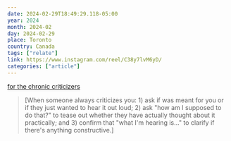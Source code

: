 ```yaml
---
date: 2024-02-29T18:49:29.118-05:00
year: 2024
month: 2024-02
day: 2024-02-29
place: Toronto
country: Canada
tags: ["relate"]
link: https://www.instagram.com/reel/C38y7lvM6yD/
categories: ["article"]
---
```

[for the chronic criticizers](https://www.instagram.com/reel/C38y7lvM6yD/)

> [When someone always criticizes you: 1) ask if was meant for you or if they just wanted to hear it out loud; 2) ask "how am I supposed to do that?" to tease out whether they have actually thought about it practically; and 3) confirm that "what I'm hearing is…" to clarify if there's anything constructive.]
